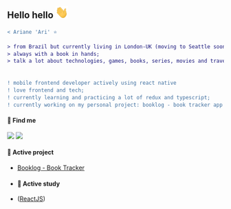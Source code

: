 ## Hello hello <img src="img/hi.gif" width="30px"></h2>

```diff
< Ariane 'Ari' ⭐

> from Brazil but currently living in London-UK (moving to Seattle soon 🎉);
> always with a book in hands;
> talk a lot about technologies, games, books, series, movies and travel;


! ‍mobile frontend developer actively using react native
! love frontend and tech;
! currently learning and practicing a lot of redux and typescript;
! currently working on my personal project: booklog - book tracker app
```

#### 🔗 Find me

<a href="https://www.linkedin.com/in/borgesariane/"><img src="https://img.shields.io/badge/LinkedIn-0077B5?style=for-the-badge&logo=linkedin&logoColor=white"></img></a>
<a href="https://calendly.com/d/4fd-8zk-hs9/interview-with-ariane/"><img src="https://img.shields.io/badge/Gmail-D14836?style=for-the-badge&logo=gmail&logoColor=white"></img></a>

#### 📕 Active project
- [Booklog - Book Tracker](https://arianeborges.github.io/projects/booklog/booklog.html)

- #### 📕 Active study
- ([ReactJS](https://github.com/arianeborges/study-reactjs))
